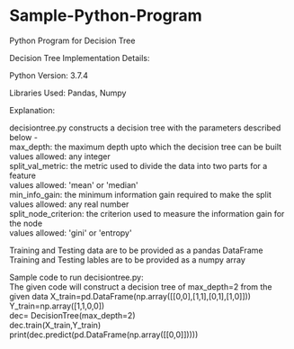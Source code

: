 # Sample-Python-Program
Python Program for Decision Tree

Decision Tree Implementation Details:

Python Version: 3.7.4

Libraries Used: Pandas, Numpy

Explanation: <br />

decisiontree.py constructs a decision tree with the parameters described below - <br />
<Tab>max_depth: the maximum depth upto which the decision tree can be built <br />
<tab>           values allowed: any integer <br />
<tab>split_val_metric: the metric used to divide the data into two parts for a feature <br />
           values allowed: 'mean' or 'median' <br />
min_info_gain: the minimum information gain required to make the split <br />
           values allowed: any real number <br />
split_node_criterion: the criterion used to measure the information gain for the node <br />
           values allowed: 'gini' or 'entropy' <br />

Training  and Testing data are to be provided as a pandas DataFrame <br />
Training and Testing lables are to be provided as a numpy array <br />

Sample code to run decisiontree.py: <br />
The given code will construct a decision tree of max_depth=2 from the given data
    X_train=pd.DataFrame(np.array([[0,0],[1,1],[0,1],[1,0]])) <br />
    Y_train=np.array([1,1,0,0]) <br />
    dec= DecisionTree(max_depth=2) <br />
    dec.train(X_train,Y_train) <br />
    print(dec.predict(pd.DataFrame(np.array([[0,0]])))) <br />



